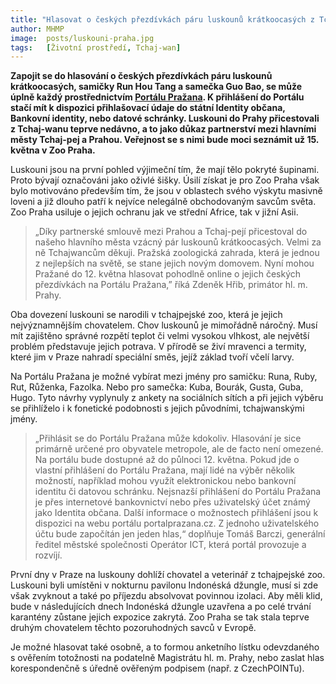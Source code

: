 ```yaml
---
title: "Hlasovat o českých přezdívkách páru luskounů krátkoocasých z Tchaj-wanu je od dnešního dne možné přímo na Portálu Pražana"
author: MHMP
image: 	posts/luskouni-praha.jpg
tags:   [Životní prostředí, Tchaj-wan]
---
```


**Zapojit se do hlasování o českých přezdívkách páru luskounů krátkoocasých, samičky Run Hou Tang a samečka Guo Bao, se může úplně každý prostřednictvím [Portálu Pražana](http://www.portalprazana.cz). K přihlášení do Portálu stačí mít k dispozici přihlašovací údaje do státní Identity občana, Bankovní identity, nebo datové schránky. Luskouni do Prahy přicestovali z Tchaj-wanu teprve nedávno, a to jako důkaz partnerství mezi hlavními městy Tchaj-pej a Prahou. Veřejnost se s nimi bude moci seznámit už 15. května v Zoo Praha.**

Luskouni jsou na první pohled výjimeční tím, že mají tělo pokryté šupinami. Proto bývají označováni jako oživlé šišky. Úsilí získat je pro Zoo Praha však bylo motivováno především tím, že jsou v oblastech svého výskytu masivně loveni a již dlouho patří k nejvíce nelegálně obchodovaným savcům světa. Zoo Praha usiluje o jejich ochranu jak ve střední Africe, tak v jižní Asii.

> „Díky partnerské smlouvě mezi Prahou a Tchaj-pejí přicestoval do našeho hlavního města vzácný pár luskounů krátkoocasých. Velmi za ně Tchajwancům děkuji. Pražská zoologická zahrada, která je jednou z nejlepších na světě, se stane jejich novým domovem. Nyní mohou Pražané do 12. května hlasovat pohodlně online o jejich českých přezdívkách na Portálu Pražana,” říká Zdeněk Hřib, primátor hl. m. Prahy.

Oba dovezení luskouni se narodili v tchajpejské zoo, která je jejich nejvýznamnějším chovatelem. Chov luskounů je mimořádně náročný. Musí mít zajištěno správné rozpětí teplot či velmi vysokou vlhkost, ale největší problém představuje jejich potrava. V přírodě se živí mravenci a termity, které jim v Praze nahradí speciální směs, jejíž základ tvoří včelí larvy.

Na Portálu Pražana je možné vybírat mezi jmény pro samičku: Runa, Ruby, Rut, Růženka, Fazolka. Nebo pro samečka: Kuba, Bourák, Gusta, Guba, Hugo. Tyto návrhy vyplynuly z ankety na sociálních sítích a při jejich výběru se přihlíželo i k fonetické podobnosti s jejich původními, tchajwanskými jmény.

> „Přihlásit se do Portálu Pražana může kdokoliv. Hlasování je sice primárně určené pro obyvatele metropole, ale de facto není omezené. Na portálu bude dostupné až do půlnoci 12. května. Pokud jde o vlastní přihlášení do Portálu Pražana, mají lidé na výběr několik možností, například mohou využít elektronickou nebo bankovní identitu či datovou schránku. Nejsnazší přihlášení do Portálu Pražana je přes internetové bankovnictví nebo přes uživatelský účet známý jako Identita občana. Další informace o možnostech přihlášení jsou k dispozici na webu portálu portalprazana.cz. Z jednoho uživatelského účtu bude započítán jen jeden hlas,“ doplňuje Tomáš Barczi, generální ředitel městské společnosti Operátor ICT, která portál provozuje a rozvíjí.

První dny v Praze na luskouny dohlíží chovatel a veterinář z tchajpejské zoo. Luskouni byli umístěni v nokturnu pavilonu Indonéská džungle, musí si zde však zvyknout a také po příjezdu absolvovat povinnou izolaci. Aby měli klid, bude v následujících dnech Indonéská džungle uzavřena a po celé trvání karantény zůstane jejich expozice zakrytá. Zoo Praha se tak stala teprve druhým chovatelem těchto pozoruhodných savců v Evropě.

Je možné hlasovat také osobně, a to formou anketního lístku odevzdaného s ověřením totožnosti na podatelně Magistrátu hl. m. Prahy, nebo zaslat hlas korespondenčně s úředně ověřeným podpisem (např. z CzechPOINTu).
